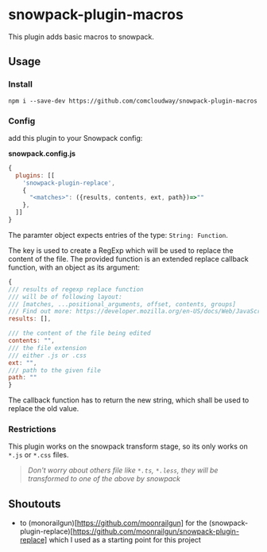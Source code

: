 # snowpack-plugin-macros
This plugin adds basic macros to snowpack.

## Usage

### Install

```
npm i --save-dev https://github.com/comcloudway/snowpack-plugin-macros
```

### Config

add this plugin to your Snowpack config:

**snowpack.config.js**
```javascript
{
  plugins: [[
    'snowpack-plugin-replace',
    {
      "<matches>": ({results, contents, ext, path})=>""
    },
  ]]
}
```

The paramter object expects entries of the type: `String: Function`.

The key is used to create a RegExp which will be used to replace the content of the file.
The provided function is an extended replace callback function, with an object as its argument:

``` javascript
{
/// results of regexp replace function
/// will be of following layout:
/// [matches, ...positional_arguments, offset, contents, groups]
/// Find out more: https://developer.mozilla.org/en-US/docs/Web/JavaScript/Reference/Global_Objects/String/replace#specifying_a_function_as_a_parameter
results: [],

/// the content of the file being edited
contents: "",
/// the file extension
/// either .js or .css
ext: "",
/// path to the given file
path: ""
}
```

The callback function has to return the new string, which shall be used to replace the old value.

### Restrictions

This plugin works on the snowpack transform stage, so its only works on `*.js` or `*.css` files.

> *Don't worry about others file like `*.ts`, `*.less`, they will be transformed to one of the above by snowpack*

## Shoutouts
- to (monorailgun)[https://github.com/moonrailgun] for the (snowpack-plugin-replace)[https://github.com/moonrailgun/snowpack-plugin-replace] which I used as a starting point for this project
